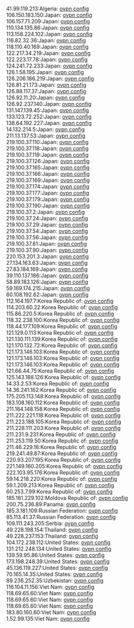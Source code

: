 41.99.119.213:Algeria: [ovpn config](vpn/41_99_119_213.ovpn)  
106.150.183.150:Japan: [ovpn config](vpn/106_150_183_150.ovpn)  
106.157.71.209:Japan: [ovpn config](vpn/106_157_71_209.ovpn)  
110.134.135.86:Japan: [ovpn config](vpn/110_134_135_86.ovpn)  
113.158.224.102:Japan: [ovpn config](vpn/113_158_224_102.ovpn)  
116.82.32.36:Japan: [ovpn config](vpn/116_82_32_36.ovpn)  
118.110.40.169:Japan: [ovpn config](vpn/118_110_40_169.ovpn)  
122.217.34.219:Japan: [ovpn config](vpn/122_217_34_219.ovpn)  
122.223.17.78:Japan: [ovpn config](vpn/122_223_17_78.ovpn)  
124.241.72.233:Japan: [ovpn config](vpn/124_241_72_233.ovpn)  
126.1.58.195:Japan: [ovpn config](vpn/126_1_58_195.ovpn)  
126.206.186.219:Japan: [ovpn config](vpn/126_206_186_219.ovpn)  
126.81.21.173:Japan: [ovpn config](vpn/126_81_21_173.ovpn)  
126.88.117.37:Japan: [ovpn config](vpn/126_88_117_37.ovpn)  
126.92.11.20:Japan: [ovpn config](vpn/126_92_11_20.ovpn)  
126.92.237.140:Japan: [ovpn config](vpn/126_92_237_140.ovpn)  
131.147.139.45:Japan: [ovpn config](vpn/131_147_139_45.ovpn)  
133.123.72.252:Japan: [ovpn config](vpn/133_123_72_252.ovpn)  
138.64.192.227:Japan: [ovpn config](vpn/138_64_192_227.ovpn)  
14.132.214.5:Japan: [ovpn config](vpn/14_132_214_5.ovpn)  
211.13.137.53:Japan: [ovpn config](vpn/211_13_137_53.ovpn)  
219.100.37.110:Japan: [ovpn config](vpn/219_100_37_110.ovpn)  
219.100.37.118:Japan: [ovpn config](vpn/219_100_37_118.ovpn)  
219.100.37.119:Japan: [ovpn config](vpn/219_100_37_119.ovpn)  
219.100.37.126:Japan: [ovpn config](vpn/219_100_37_126.ovpn)  
219.100.37.165:Japan: [ovpn config](vpn/219_100_37_165.ovpn)  
219.100.37.166:Japan: [ovpn config](vpn/219_100_37_166.ovpn)  
219.100.37.169:Japan: [ovpn config](vpn/219_100_37_169.ovpn)  
219.100.37.174:Japan: [ovpn config](vpn/219_100_37_174.ovpn)  
219.100.37.177:Japan: [ovpn config](vpn/219_100_37_177.ovpn)  
219.100.37.179:Japan: [ovpn config](vpn/219_100_37_179.ovpn)  
219.100.37.190:Japan: [ovpn config](vpn/219_100_37_190.ovpn)  
219.100.37.2:Japan: [ovpn config](vpn/219_100_37_2.ovpn)  
219.100.37.24:Japan: [ovpn config](vpn/219_100_37_24.ovpn)  
219.100.37.29:Japan: [ovpn config](vpn/219_100_37_29.ovpn)  
219.100.37.54:Japan: [ovpn config](vpn/219_100_37_54.ovpn)  
219.100.37.56:Japan: [ovpn config](vpn/219_100_37_56.ovpn)  
219.100.37.81:Japan: [ovpn config](vpn/219_100_37_81.ovpn)  
219.100.37.90:Japan: [ovpn config](vpn/219_100_37_90.ovpn)  
220.153.201.3:Japan: [ovpn config](vpn/220_153_201_3.ovpn)  
27.134.163.63:Japan: [ovpn config](vpn/27_134_163_63.ovpn)  
27.83.184.169:Japan: [ovpn config](vpn/27_83_184_169.ovpn)  
39.110.137.186:Japan: [ovpn config](vpn/39_110_137_186.ovpn)  
58.89.183.126:Japan: [ovpn config](vpn/58_89_183_126.ovpn)  
59.169.174.215:Japan: [ovpn config](vpn/59_169_174_215.ovpn)  
60.108.192.62:Japan: [ovpn config](vpn/60_108_192_62.ovpn)  
112.164.197.7:Korea Republic of: [ovpn config](vpn/112_164_197_7.ovpn)  
114.203.60.22:Korea Republic of: [ovpn config](vpn/114_203_60_22.ovpn)  
115.86.220.5:Korea Republic of: [ovpn config](vpn/115_86_220_5.ovpn)  
118.32.238.100:Korea Republic of: [ovpn config](vpn/118_32_238_100.ovpn)  
118.44.177.109:Korea Republic of: [ovpn config](vpn/118_44_177_109.ovpn)  
121.129.0.113:Korea Republic of: [ovpn config](vpn/121_129_0_113.ovpn)  
121.130.111.139:Korea Republic of: [ovpn config](vpn/121_130_111_139.ovpn)  
121.170.132.72:Korea Republic of: [ovpn config](vpn/121_170_132_72.ovpn)  
121.173.146.103:Korea Republic of: [ovpn config](vpn/121_173_146_103.ovpn)  
121.173.146.103:Korea Republic of: [ovpn config](vpn/121_173_146_103.ovpn)  
121.173.146.103:Korea Republic of: [ovpn config](vpn/121_173_146_103.ovpn)  
121.66.44.75:Korea Republic of: [ovpn config](vpn/121_66_44_75.ovpn)  
125.143.188.126:Korea Republic of: [ovpn config](vpn/125_143_188_126.ovpn)  
14.33.2.53:Korea Republic of: [ovpn config](vpn/14_33_2_53.ovpn)  
14.36.241.162:Korea Republic of: [ovpn config](vpn/14_36_241_162.ovpn)  
175.205.113.148:Korea Republic of: [ovpn config](vpn/175_205_113_148.ovpn)  
183.108.160.112:Korea Republic of: [ovpn config](vpn/183_108_160_112.ovpn)  
211.184.148.158:Korea Republic of: [ovpn config](vpn/211_184_148_158.ovpn)  
211.222.221.118:Korea Republic of: [ovpn config](vpn/211_222_221_118.ovpn)  
211.223.188.105:Korea Republic of: [ovpn config](vpn/211_223_188_105.ovpn)  
211.228.111.203:Korea Republic of: [ovpn config](vpn/211_228_111_203.ovpn)  
211.231.9.231:Korea Republic of: [ovpn config](vpn/211_231_9_231.ovpn)  
211.253.119.50:Korea Republic of: [ovpn config](vpn/211_253_119_50.ovpn)  
211.46.229.16:Korea Republic of: [ovpn config](vpn/211_46_229_16.ovpn)  
219.241.49.87:Korea Republic of: [ovpn config](vpn/219_241_49_87.ovpn)  
220.93.207.195:Korea Republic of: [ovpn config](vpn/220_93_207_195.ovpn)  
221.149.160.205:Korea Republic of: [ovpn config](vpn/221_149_160_205.ovpn)  
222.103.95.176:Korea Republic of: [ovpn config](vpn/222_103_95_176.ovpn)  
59.14.218.220:Korea Republic of: [ovpn config](vpn/59_14_218_220.ovpn)  
59.1.209.213:Korea Republic of: [ovpn config](vpn/59_1_209_213.ovpn)  
60.253.7.99:Korea Republic of: [ovpn config](vpn/60_253_7_99.ovpn)  
185.181.229.102:Moldova Republic of: [ovpn config](vpn/185_181_229_102.ovpn)  
200.75.236.89:Panama: [ovpn config](vpn/200_75_236_89.ovpn)  
185.3.181.109:Russian Federation: [ovpn config](vpn/185_3_181_109.ovpn)  
85.113.41.37:Russian Federation: [ovpn config](vpn/85_113_41_37.ovpn)  
109.111.243.205:Serbia: [ovpn config](vpn/109_111_243_205.ovpn)  
49.228.198.154:Thailand: [ovpn config](vpn/49_228_198_154.ovpn)  
49.228.237.153:Thailand: [ovpn config](vpn/49_228_237_153.ovpn)  
104.172.238.112:United States: [ovpn config](vpn/104_172_238_112.ovpn)  
131.212.248.134:United States: [ovpn config](vpn/131_212_248_134.ovpn)  
139.59.95.86:United States: [ovpn config](vpn/139_59_95_86.ovpn)  
173.198.248.39:United States: [ovpn config](vpn/173_198_248_39.ovpn)  
45.136.119.227:United States: [ovpn config](vpn/45_136_119_227.ovpn)  
70.165.14.35:United States: [ovpn config](vpn/70_165_14_35.ovpn)  
89.236.252.35:Uzbekistan: [ovpn config](vpn/89_236_252_35.ovpn)  
116.104.11.156:Viet Nam: [ovpn config](vpn/116_104_11_156.ovpn)  
118.69.65.60:Viet Nam: [ovpn config](vpn/118_69_65_60.ovpn)  
118.69.65.60:Viet Nam: [ovpn config](vpn/118_69_65_60.ovpn)  
118.69.65.60:Viet Nam: [ovpn config](vpn/118_69_65_60.ovpn)  
183.80.160.60:Viet Nam: [ovpn config](vpn/183_80_160_60.ovpn)  
1.52.99.135:Viet Nam: [ovpn config](vpn/1_52_99_135.ovpn)  
